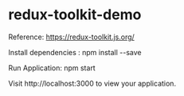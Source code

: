 # redux-toolkit-demo

Reference: https://redux-toolkit.js.org/

Install dependencies : npm install --save

Run Application: npm start

Visit http://localhost:3000 to view your application.
